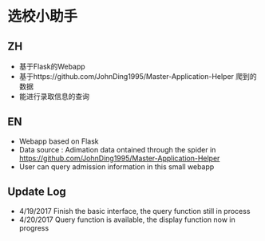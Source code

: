 # 选校小助手

## ZH

- 基于Flask的Webapp
- 基于https://github.com/JohnDing1995/Master-Application-Helper 爬到的数据
- 能进行录取信息的查询



## EN

- Webapp based on Flask
- Data source : Adimation data ontained through the spider in https://github.com/JohnDing1995/Master-Application-Helper
- User can query admission information in this small webapp

## Update Log

- 4/19/2017 Finish the basic interface, the query function still in process
- 4/20/2017 Query function is available, the display function now in progress
